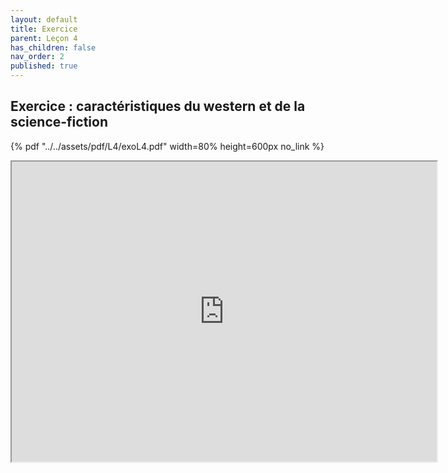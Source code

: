 ```yaml
---
layout: default
title: Exercice
parent: Leçon 4
has_children: false
nav_order: 2
published: true
---
```

## Exercice : caractéristiques du western et de la science-fiction

{% pdf "../../assets/pdf/L4/exoL4.pdf" width=80% height=600px no_link %}

<iframe src="https://drive.google.com/file/d/1zZ_QoY3pt2DA1AEW0RXIwWlUxzrAj1G5/preview" width="680" height="480" allow="autoplay"></iframe>




